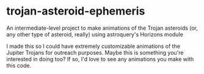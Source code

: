 # trojan-asteroid-ephemeris
An intermediate-level project to make animations of the Trojan asteroids (or, any other type of asteroid, really) using astroquery's Horizons module

I made this so I could have extremely customizable animations of the Jupiter Trojans for outreach purposes. Maybe this is something you're interested in doing too? If so, I'd love to see any animations you make with this code.
